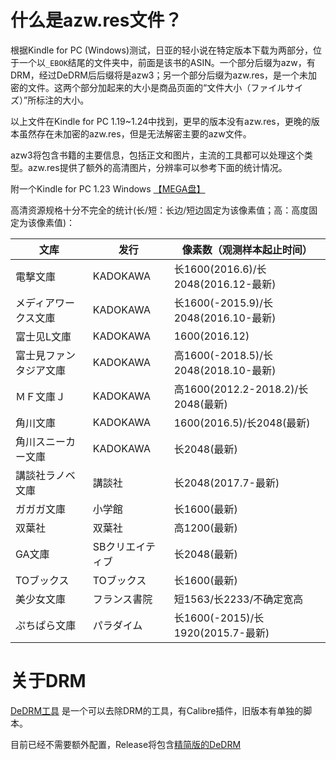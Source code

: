 # 什么是azw.res文件？
根据Kindle for PC (Windows)测试，日亚的轻小说在特定版本下载为两部分，位于一个以```_EBOK```结尾的文件夹中，前面是该书的ASIN。一个部分后缀为azw，有DRM，经过DeDRM后后缀将是azw3；另一个部分后缀为azw.res，是一个未加密的文件。这两个部分加起来的大小是商品页面的“文件大小（ファイルサイズ）”所标注的大小。

以上文件在Kindle for PC 1.19~1.24中找到，更早的版本没有azw.res，更晚的版本虽然存在未加密的azw.res，但是无法解密主要的azw文件。

azw3将包含书籍的主要信息，包括正文和图片，主流的工具都可以处理这个类型。azw.res提供了额外的高清图片，分辨率可以参考下面的统计情况。

附一个Kindle for PC 1.23 Windows [【MEGA盘】](https://mega.nz/#!t1ACHQgR!ZpiiF6G7fSwgYkXsi7_UGm2zYBpmkBDCaRqtLJnt3_E)

高清资源规格十分不完全的统计(长/短：长边/短边固定为该像素值；高：高度固定为该像素值)：

文库 | 发行 | 像素数（观测样本起止时间）
-|-|-
電撃文庫 | KADOKAWA | 长1600(2016.6)/长2048(2016.12-最新)
メディアワークス文庫 | KADOKAWA | 长1600(-2015.9)/长2048(2016.10-最新) 
富士见L文庫 | KADOKAWA | 1600(2016.12)
富士見ファンタジア文庫 | KADOKAWA | 高1600(-2018.5)/长2048(2018.10-最新)
ＭＦ文庫Ｊ | KADOKAWA | 高1600(2012.2-2018.2)/长2048(最新)
角川文庫 | KADOKAWA | 1600(2016.5)/长2048(最新)
角川スニーカー文庫 | KADOKAWA | 长2048(最新)
講談社ラノベ文庫 | 講談社 | 长2048(2017.7-最新)
ガガガ文庫 | 小学館 | 长1600(最新)
双葉社 | 双葉社 | 高1200(最新)
GA文庫 | SBクリエイティブ | 长2048(最新)
TOブックス | TOブックス | 长1600(最新)
美少女文庫 | フランス書院 | 短1563/长2233/不确定宽高
ぷちぱら文庫 | パラダイム | 长1600(-2015)/长1920(2015.7-最新)

# 关于DRM
[DeDRM工具](https://github.com/apprenticeharper/DeDRM_tools) 是一个可以去除DRM的工具，有Calibre插件，旧版本有单独的脚本。

目前已经不需要额外配置，Release将包含[精简版的DeDRM](https://github.com/Aeroblast/AZW3_PC_DeDRM)

